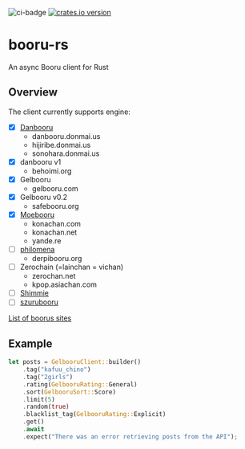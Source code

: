 ![ci-badge][] [![crates.io version]][crates.io link] 
# booru-rs
An async Booru client for Rust

##  Overview
The client currently supports engine:

- [x] [Danbooru](https://github.com/danbooru/danbooru)
    * danbooru.donmai.us
    * hijiribe.donmai.us
    * sonohara.donmai.us
- [x] danbooru v1
    * behoimi.org
- [x] Gelbooru 
    * gelbooru.com
- [x] Gelbooru v0.2
    * safebooru.org
- [x] [Moebooru](https://github.com/moebooru/moebooru)
    * konachan.com
    * konachan.net
    * yande.re
- [ ] [philomena](https://github.com/philomena-dev/philomena)
  * derpibooru.org
- [ ] Zerochain (=lainchan = vichan)
  * zerochan.net
  * kpop.asiachan.com
- [ ] [Shimmie](https://github.com/shish/shimmie2)
- [ ] [szurubooru](https://github.com/rr-/szurubooru)

[List of boorus sites](https://github.com/red-tails/list-of-boorus/)

## Example
```rust
let posts = GelbooruClient::builder()
    .tag("kafuu_chino")
    .tag("2girls")
    .rating(GelbooruRating::General)
    .sort(GelbooruSort::Score)
    .limit(5)
    .random(true)
    .blacklist_tag(GelbooruRating::Explicit)
    .get()
    .await
    .expect("There was an error retrieving posts from the API");
```

[ci-badge]: https://img.shields.io/github/actions/workflow/status/ajiiisai/booru-rs/ci.yml?branch=main
[crates.io link]: https://crates.io/crates/booru-rs
[crates.io version]: https://img.shields.io/crates/v/booru-rs.svg?style=flat-square
